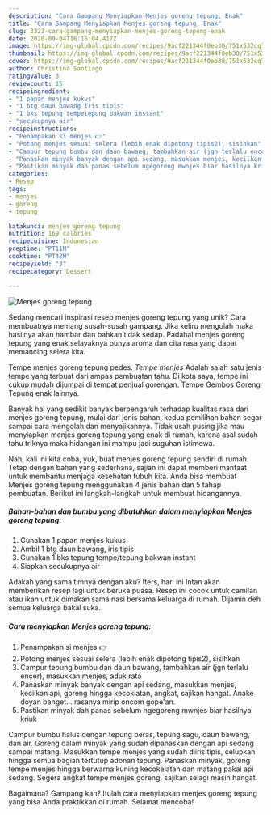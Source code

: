 ```yaml
---
description: "Cara Gampang Menyiapkan Menjes goreng tepung, Enak"
title: "Cara Gampang Menyiapkan Menjes goreng tepung, Enak"
slug: 3323-cara-gampang-menyiapkan-menjes-goreng-tepung-enak
date: 2020-09-04T16:16:04.417Z
image: https://img-global.cpcdn.com/recipes/9acf221344f0eb30/751x532cq70/menjes-goreng-tepung-foto-resep-utama.jpg
thumbnail: https://img-global.cpcdn.com/recipes/9acf221344f0eb30/751x532cq70/menjes-goreng-tepung-foto-resep-utama.jpg
cover: https://img-global.cpcdn.com/recipes/9acf221344f0eb30/751x532cq70/menjes-goreng-tepung-foto-resep-utama.jpg
author: Christina Santiago
ratingvalue: 3
reviewcount: 15
recipeingredient:
- "1 papan menjes kukus"
- "1 btg daun bawang iris tipis"
- "1 bks tepung tempetepung bakwan instant"
- "secukupnya air"
recipeinstructions:
- "Penampakan si menjes 👉"
- "Potong menjes sesuai selera (lebih enak dipotong tipis2), sisihkan"
- "Campur tepung bumbu dan daun bawang, tambahkan air (jgn terlalu encer), masukkan menjes, aduk rata"
- "Panaskan minyak banyak dengan api sedang, masukkan menjes, kecilkan api, goreng hingga kecoklatan, angkat, sajikan hangat. Anake doyan banget... rasanya mirip oncom gope&#39;an."
- "Pastikan minyak dah panas sebelum ngegoreng mwnjes biar hasilnya kriuk"
categories:
- Resep
tags:
- menjes
- goreng
- tepung

katakunci: menjes goreng tepung 
nutrition: 169 calories
recipecuisine: Indonesian
preptime: "PT11M"
cooktime: "PT42M"
recipeyield: "3"
recipecategory: Dessert

---
```



![Menjes goreng tepung](https://img-global.cpcdn.com/recipes/9acf221344f0eb30/751x532cq70/menjes-goreng-tepung-foto-resep-utama.jpg)

Sedang mencari inspirasi resep menjes goreng tepung yang unik? Cara membuatnya memang susah-susah gampang. Jika keliru mengolah maka hasilnya akan hambar dan bahkan tidak sedap. Padahal menjes goreng tepung yang enak selayaknya punya aroma dan cita rasa yang dapat memancing selera kita.

Tempe menjes goreng tepung pedes. *Tempe menjes* Adalah salah satu jenis tempe yang terbuat dari ampas pembuatan tahu. Di kota saya, tempe ini cukup mudah dijumpai di tempat penjual gorengan. Tempe Gembos Goreng Tepung enak lainnya.

Banyak hal yang sedikit banyak berpengaruh terhadap kualitas rasa dari menjes goreng tepung, mulai dari jenis bahan, kedua pemilihan bahan segar sampai cara mengolah dan menyajikannya. Tidak usah pusing jika mau menyiapkan menjes goreng tepung yang enak di rumah, karena asal sudah tahu triknya maka hidangan ini mampu jadi suguhan istimewa.


Nah, kali ini kita coba, yuk, buat menjes goreng tepung sendiri di rumah. Tetap dengan bahan yang sederhana, sajian ini dapat memberi manfaat untuk membantu menjaga kesehatan tubuh kita. Anda bisa membuat Menjes goreng tepung menggunakan 4 jenis bahan dan 5 tahap pembuatan. Berikut ini langkah-langkah untuk membuat hidangannya.

<!--inarticleads1-->

##### Bahan-bahan dan bumbu yang dibutuhkan dalam menyiapkan Menjes goreng tepung:

1. Gunakan 1 papan menjes kukus
1. Ambil 1 btg daun bawang, iris tipis
1. Gunakan 1 bks tepung tempe/tepung bakwan instant
1. Siapkan secukupnya air


Adakah yang sama timnya dengan aku? Iters, hari ini Intan akan memberikan resep lagi untuk beruka puasa. Resep ini cocok untuk camilan atau ikan untuk dimakan sama nasi bersama keluarga di rumah. Dijamin deh semua keluarga bakal suka. 

<!--inarticleads2-->

##### Cara menyiapkan Menjes goreng tepung:

1. Penampakan si menjes 👉
1. Potong menjes sesuai selera (lebih enak dipotong tipis2), sisihkan
1. Campur tepung bumbu dan daun bawang, tambahkan air (jgn terlalu encer), masukkan menjes, aduk rata
1. Panaskan minyak banyak dengan api sedang, masukkan menjes, kecilkan api, goreng hingga kecoklatan, angkat, sajikan hangat. Anake doyan banget... rasanya mirip oncom gope&#39;an.
1. Pastikan minyak dah panas sebelum ngegoreng mwnjes biar hasilnya kriuk


Campur bumbu halus dengan tepung beras, tepung sagu, daun bawang, dan air. Goreng dalam minyak yang sudah dipanaskan dengan api sedang sampai matang. Masukkan tempe menjes yang sudah diiris tipis, celupkan hingga semua bagian tertutup adonan tepung. Panaskan minyak, goreng tempe menjes hingga berwarna kuning kecokelatan dan matang pakai api sedang. Segera angkat tempe menjes goreng, sajikan selagi masih hangat. 

Bagaimana? Gampang kan? Itulah cara menyiapkan menjes goreng tepung yang bisa Anda praktikkan di rumah. Selamat mencoba!
